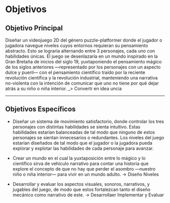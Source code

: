 # Objetivos

## Objetivo Principal

Diseñar un videojuego 2D del género puzzle-platformer donde el jugador o jugadora navegue niveles cuyos entornos requieran su pensamiento abstracto. Esto se lograría alternando entre 3 personajes, cada uno con habilidades únicas. El juego se desenlazaría en un mundo inspirado en la Gran Bretaña de inicios del siglo 19, yuxtaponiendo el pensamiento mágico de los siglos anteriores —representado por los personajes con un aspecto dulce y pueril— con el pensamiento científico traído por la reciente revolución científica y la revolución industrial, manteniendo una narrativa no-violenta con la intención de comunicar que uno no tiene por qué dejar atrás a su niño o niña interior. _> Convertr en idea uncia

---

## Objetivos Específicos

- Diseñar un sistema de movimiento satisfactorio, donde controlar los tres personajes con distintas habilidades se sienta intuitivo. Estas habilidades estarían balanceadas de tal modo que ninguno de estos personajes se sientan innecesarios o redundantes. Los niveles del juego estarían diseñados de tal modo que el jugador o la jugadora pueda explorar y explotar las habilidades de cada personaje para avanzar.

- Crear un mundo en el cual la yuxtaposición entre lo mágico y lo científico sirva de vehículo narrativo para contar una historia que explore el concepto de que no hay que perder el asombro —nuestro niño o niña interior— para vivir en un mundo adulto. -> Diseño Niveles

- Desarrollar y evaluar los aspectos visuales, sonoros, narrativos, y jugables del juego, de modo que estos fortalezcan tanto el diseño mecánico como narrativo de este. -> Desarrollaer Implementar y Evaluar
